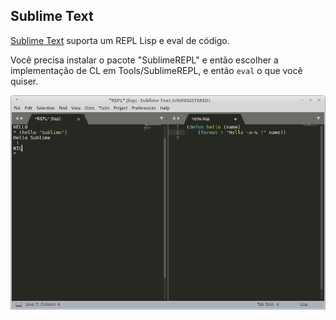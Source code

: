 ## Sublime Text

[Sublime Text](http://www.sublimetext.com/3) suporta um REPL Lisp e eval de código.

Você precisa instalar o pacote "SublimeREPL" e então escolher a implementação de CL em
Tools/SublimeREPL, e então `eval` o que você quiser.

<img src="../../assets/editor-sublime.png"
     style="width: 800px"/>
